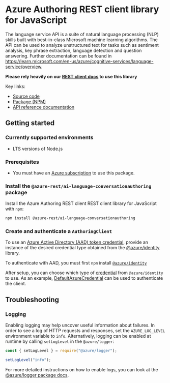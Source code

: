 # Azure Authoring REST client library for JavaScript

The language service API is a suite of natural language processing (NLP) skills built with best-in-class Microsoft machine learning algorithms. The API can be used to analyze unstructured text for tasks such as sentiment analysis, key phrase extraction, language detection and question answering. Further documentation can be found in <a href="https://learn.microsoft.com/en-us/azure/cognitive-services/language-service/overview">https://learn.microsoft.com/en-us/azure/cognitive-services/language-service/overview</a>.

**Please rely heavily on our [REST client docs](https://github.com/Azure/azure-sdk-for-js/blob/main/documentation/rest-clients.md) to use this library**

Key links:

- [Source code](https://github.com/Azure/azure-sdk-for-js/tree/main/sdk/cognitivelanguage/ai-language-conversationauthoring-rest)
- [Package (NPM)](https://www.npmjs.com/package/@azure-rest/ai-language-conversationauthoring)
- [API reference documentation](https://learn.microsoft.com/javascript/api/@azure-rest/ai-language-conversationauthoring?view=azure-node-preview)

## Getting started

### Currently supported environments

- LTS versions of Node.js

### Prerequisites

- You must have an [Azure subscription](https://azure.microsoft.com/free/) to use this package.

### Install the `@azure-rest/ai-language-conversationauthoring` package

Install the Azure Authoring REST client REST client library for JavaScript with `npm`:

```bash
npm install @azure-rest/ai-language-conversationauthoring
```

### Create and authenticate a `AuthoringClient`

To use an [Azure Active Directory (AAD) token credential](https://github.com/Azure/azure-sdk-for-js/blob/main/sdk/identity/identity/samples/AzureIdentityExamples.md#authenticating-with-a-pre-fetched-access-token),
provide an instance of the desired credential type obtained from the
[@azure/identity](https://github.com/Azure/azure-sdk-for-js/tree/main/sdk/identity/identity#credentials) library.

To authenticate with AAD, you must first `npm` install [`@azure/identity`](https://www.npmjs.com/package/@azure/identity) 

After setup, you can choose which type of [credential](https://github.com/Azure/azure-sdk-for-js/tree/main/sdk/identity/identity#credentials) from `@azure/identity` to use.
As an example, [DefaultAzureCredential](https://github.com/Azure/azure-sdk-for-js/tree/main/sdk/identity/identity#defaultazurecredential)
can be used to authenticate the client.

## Troubleshooting

### Logging

Enabling logging may help uncover useful information about failures. In order to see a log of HTTP requests and responses, set the `AZURE_LOG_LEVEL` environment variable to `info`. Alternatively, logging can be enabled at runtime by calling `setLogLevel` in the `@azure/logger`:

```javascript
const { setLogLevel } = require("@azure/logger");

setLogLevel("info");
```

For more detailed instructions on how to enable logs, you can look at the [@azure/logger package docs](https://github.com/Azure/azure-sdk-for-js/tree/main/sdk/core/logger).
